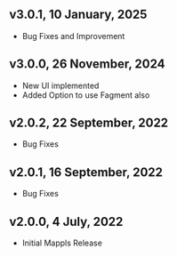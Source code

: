 ## v3.0.1, 10 January, 2025
- Bug Fixes and Improvement

## v3.0.0, 26 November, 2024
- New UI implemented
- Added Option to use Fagment also

## v2.0.2, 22 September, 2022
- Bug Fixes

## v2.0.1, 16 September, 2022
- Bug Fixes

## v2.0.0, 4 July, 2022
- Initial Mappls Release